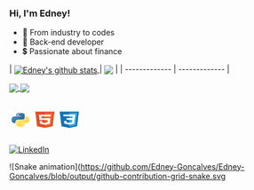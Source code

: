 ### Hi, I'm Edney! 


- 🔭 From industry to codes
- 🌱 Back-end developer
- 💲 Passionate about finance

| <a href="https://github.com/Edney-Goncalves/github-readme-stats"><img align="center" src="https://github-readme-stats.vercel.app/api?username=Edney-Goncalves&show_icons=true&include_all_commits=true&theme=dark" alt="Edney's github stats" />
</a> | <a href="https:/Edney-Goncalves/github.com//github-readme-stats"><img align="center" src="https://github-readme-stats.vercel.app/api/top-langs/?username=Edney-Goncalves&layout=compact&theme=dark=true" /></a> |
| ------------- | ------------- |

<a href="https://github.com/Edney-Goncalves/github-readme-stats">
  <img align="center" src="https://github-readme-stats.vercel.app/api/pin/?username=Edney-Goncalves&repo=Edney-Goncalves&theme=buefy" />
</a>
<a href="https://github.com/Edney-Goncalves/my-studies)">
  <img align="center" src="https://github-readme-stats.vercel.app/api/pin/?username=Edney-Goncalves&repo=my-studies&theme=buefy" />
</a>

<br />
<br />


<div style="display: inline_block"><br>
  <img align="center" alt="Rafa-Python" height="30" width="40" src="https://raw.githubusercontent.com/devicons/devicon/master/icons/python/python-original.svg">
  <img align="center" alt="Rafa-HTML" height="30" width="40" src="https://raw.githubusercontent.com/devicons/devicon/master/icons/html5/html5-original.svg">
  <img align="center" alt="Rafa-CSS" height="30" width="40" src="https://raw.githubusercontent.com/devicons/devicon/master/icons/css3/css3-original.svg">
</div>
  
  ##
 
<div> 
 <a href="https://www.linkedin.com/in/edney-gon%C3%A7alves10/" target="_blank">
  <img src="https://img.shields.io/badge/-LinkedIn-%230077B5?style=for-the-badge&logo=linkedin&logoColor=white" alt="LinkedIn">
</a>

![Snake animation](https://github.com/Edney-Goncalves/Edney-Goncalves/blob/output/github-contribution-grid-snake.svg
  
</div>
